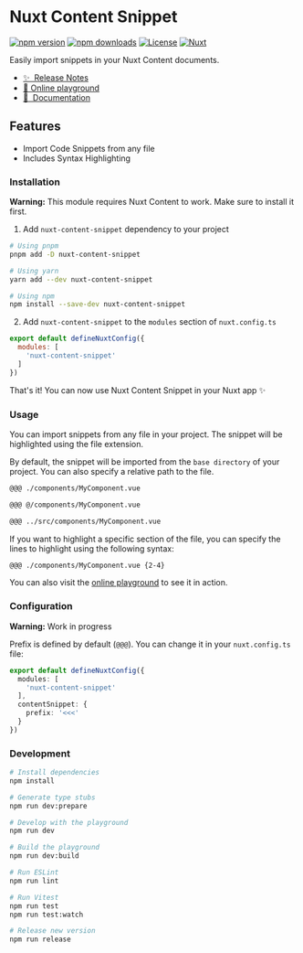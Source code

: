 # Nuxt Content Snippet

[![npm version][npm-version-src]][npm-version-href]
[![npm downloads][npm-downloads-src]][npm-downloads-href]
[![License][license-src]][license-href]
[![Nuxt][nuxt-src]][nuxt-href]

Easily import snippets in your Nuxt Content documents.

- [✨ &nbsp;Release Notes](https://github.com/phojie/nuxt-content-snippet/releases)
- [🏀 Online playground](https://stackblitz.com/github/phojie/nuxt-content-snippet?file=playground%content/index.md)
- [📖 &nbsp;Documentation](#usage)

## Features

- Import Code Snippets from any file
- Includes Syntax Highlighting

### Installation

**Warning:** This module requires Nuxt Content to work. Make sure to install it first.

1. Add `nuxt-content-snippet` dependency to your project

```bash
# Using pnpm
pnpm add -D nuxt-content-snippet

# Using yarn
yarn add --dev nuxt-content-snippet

# Using npm
npm install --save-dev nuxt-content-snippet
```

2. Add `nuxt-content-snippet` to the `modules` section of `nuxt.config.ts`

```js
export default defineNuxtConfig({
  modules: [
    'nuxt-content-snippet'
  ]
})
```

That's it! You can now use Nuxt Content Snippet in your Nuxt app ✨

### Usage

You can import snippets from any file in your project. The snippet will be highlighted using the file extension.

By default, the snippet will be imported from the `base directory` of your project. You can also specify a relative path to the file.

```md
@@@ ./components/MyComponent.vue
```

```md
@@@ @/components/MyComponent.vue
```

```md
@@@ ../src/components/MyComponent.vue 
```

If you want to highlight a specific section of the file, you can specify the lines to highlight using the following syntax:

```md
@@@ ./components/MyComponent.vue {2-4}
```

You can also visit the [online playground](https://stackblitz.com/github/phojie/nuxt-content-snippet) to see it in action.

### Configuration

**Warning:** Work in progress

Prefix is defined by default (`@@@`). You can change it in your `nuxt.config.ts` file:

```ts
export default defineNuxtConfig({
  modules: [
    'nuxt-content-snippet'
  ],
  contentSnippet: {
    prefix: '<<<'
  }
})
```

### Development

```bash
# Install dependencies
npm install

# Generate type stubs
npm run dev:prepare

# Develop with the playground
npm run dev

# Build the playground
npm run dev:build

# Run ESLint
npm run lint

# Run Vitest
npm run test
npm run test:watch

# Release new version
npm run release
```

<!-- Badges -->
[npm-version-src]: https://img.shields.io/npm/v/nuxt-content-snippet/latest.svg?style=flat&colorA=18181B&colorB=28CF8D
[npm-version-href]: https://npmjs.com/package/nuxt-content-snippet

[npm-downloads-src]: https://img.shields.io/npm/dm/nuxt-content-snippet.svg?style=flat&colorA=18181B&colorB=28CF8D
[npm-downloads-href]: https://npmjs.com/package/nuxt-content-snippet

[license-src]: https://img.shields.io/npm/l/nuxt-content-snippet.svg?style=flat&colorA=18181B&colorB=28CF8D
[license-href]: https://npmjs.com/package/nuxt-content-snippet

[nuxt-src]: https://img.shields.io/badge/Nuxt-18181B?logo=nuxt.js
[nuxt-href]: https://nuxt.com
